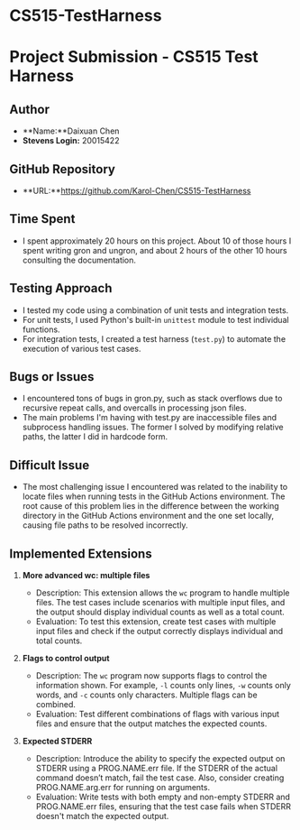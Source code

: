 # CS515-TestHarness

# Project Submission - CS515 Test Harness

## Author

- **Name:**Daixuan Chen
- **Stevens Login:** 20015422

## GitHub Repository

- **URL:**https://github.com/Karol-Chen/CS515-TestHarness

## Time Spent

- I spent approximately 20 hours on this project. About 10 of those hours I spent writing gron and ungron, and about 2 hours of the other 10 hours consulting the documentation.

## Testing Approach

- I tested my code using a combination of unit tests and integration tests.
- For unit tests, I used Python's built-in `unittest` module to test individual functions.
- For integration tests, I created a test harness (`test.py`) to automate the execution of various test cases.

## Bugs or Issues

- I encountered tons of bugs in gron.py, such as stack overflows due to recursive repeat calls, and overcalls in processing json files.
- The main problems I'm having with test.py are inaccessible files and subprocess handling issues. The former I solved by modifying relative paths, the latter I did in hardcode form.

## Difficult Issue

- The most challenging issue I encountered was related to the inability to locate files when running tests in the GitHub Actions environment. The root cause of this problem lies in the difference between the working directory in the GitHub Actions environment and the one set locally, causing file paths to be resolved incorrectly.

## Implemented Extensions

1. **More advanced wc: multiple files**

   - Description: This extension allows the `wc` program to handle multiple files. The test cases include scenarios with multiple input files, and the output should display individual counts as well as a total count.
   - Evaluation: To test this extension, create test cases with multiple input files and check if the output correctly displays individual and total counts.

2. **Flags to control output**

   - Description: The `wc` program now supports flags to control the information shown. For example, `-l` counts only lines, `-w` counts only words, and `-c` counts only characters. Multiple flags can be combined.
   - Evaluation: Test different combinations of flags with various input files and ensure that the output matches the expected counts.

3. **Expected STDERR**
   - Description: Introduce the ability to specify the expected output on STDERR using a PROG.NAME.err file. If the STDERR of the actual command doesn’t match, fail the test case. Also, consider creating PROG.NAME.arg.err for running on arguments.
   - Evaluation: Write tests with both empty and non-empty STDERR and PROG.NAME.err files, ensuring that the test case fails when STDERR doesn't match the expected output.
